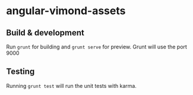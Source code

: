 # angular-vimond-assets


## Build & development

Run `grunt` for building and `grunt serve` for preview. Grunt will use the port 9000

## Testing

Running `grunt test` will run the unit tests with karma.

